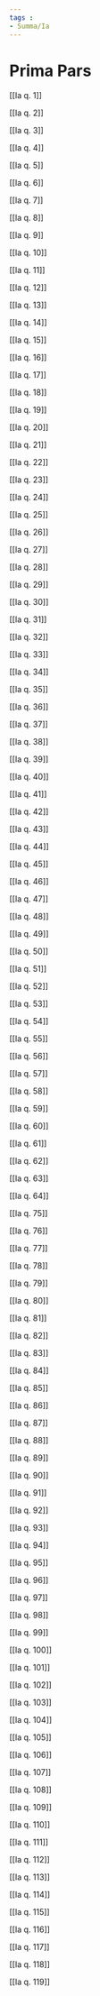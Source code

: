 ```yaml
---
tags : 
- Summa/Ia
---
```


# Prima Pars

[[Ia q. 1]]

[[Ia q. 2]]

[[Ia q. 3]]

[[Ia q. 4]]

[[Ia q. 5]]

[[Ia q. 6]]

[[Ia q. 7]]

[[Ia q. 8]]

[[Ia q. 9]]

[[Ia q. 10]]

[[Ia q. 11]]

[[Ia q. 12]]

[[Ia q. 13]]

[[Ia q. 14]]

[[Ia q. 15]]

[[Ia q. 16]]

[[Ia q. 17]]

[[Ia q. 18]]

[[Ia q. 19]]

[[Ia q. 20]]

[[Ia q. 21]]

[[Ia q. 22]]

[[Ia q. 23]]

[[Ia q. 24]]

[[Ia q. 25]]

[[Ia q. 26]]

[[Ia q. 27]]

[[Ia q. 28]]

[[Ia q. 29]]

[[Ia q. 30]]

[[Ia q. 31]]

[[Ia q. 32]]

[[Ia q. 33]]

[[Ia q. 34]]

[[Ia q. 35]]

[[Ia q. 36]]

[[Ia q. 37]]

[[Ia q. 38]]

[[Ia q. 39]]

[[Ia q. 40]]

[[Ia q. 41]]

[[Ia q. 42]]

[[Ia q. 43]]

[[Ia q. 44]]

[[Ia q. 45]]

[[Ia q. 46]]

[[Ia q. 47]]

[[Ia q. 48]]

[[Ia q. 49]]

[[Ia q. 50]]

[[Ia q. 51]]

[[Ia q. 52]]

[[Ia q. 53]]

[[Ia q. 54]]

[[Ia q. 55]]

[[Ia q. 56]]

[[Ia q. 57]]

[[Ia q. 58]]

[[Ia q. 59]]

[[Ia q. 60]]

[[Ia q. 61]]

[[Ia q. 62]]

[[Ia q. 63]]

[[Ia q. 64]]

[[Ia q. 75]]

[[Ia q. 76]]

[[Ia q. 77]]

[[Ia q. 78]]

[[Ia q. 79]]

[[Ia q. 80]]

[[Ia q. 81]]

[[Ia q. 82]]

[[Ia q. 83]]

[[Ia q. 84]]

[[Ia q. 85]]

[[Ia q. 86]]

[[Ia q. 87]]

[[Ia q. 88]]

[[Ia q. 89]]

[[Ia q. 90]]

[[Ia q. 91]]

[[Ia q. 92]]

[[Ia q. 93]]

[[Ia q. 94]]

[[Ia q. 95]]

[[Ia q. 96]]

[[Ia q. 97]]

[[Ia q. 98]]

[[Ia q. 99]]

[[Ia q. 100]]

[[Ia q. 101]]

[[Ia q. 102]]

[[Ia q. 103]]

[[Ia q. 104]]

[[Ia q. 105]]

[[Ia q. 106]]

[[Ia q. 107]]

[[Ia q. 108]]

[[Ia q. 109]]

[[Ia q. 110]]

[[Ia q. 111]]

[[Ia q. 112]]

[[Ia q. 113]]

[[Ia q. 114]]

[[Ia q. 115]]

[[Ia q. 116]]

[[Ia q. 117]]

[[Ia q. 118]]

[[Ia q. 119]]

